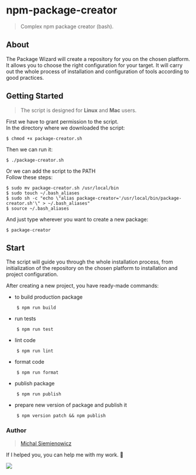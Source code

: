 # npm-package-creator
> Complex npm package creator (bash).

## About
The Package Wizard will create a repository for you on the chosen platform. It allows you to choose the right configuration for your target.  It will carry out the whole process of installation and configuration of tools according to good practices.

## Getting Started
> The script is designed for **Linux** and **Mac** users.

First we have to grant permission to the script.<br>
In the directory where we downloaded the script:
```
$ chmod +x package-creator.sh
```

Then we can run it:
```
$ ./package-creator.sh
```

Or we can add the script to the PATH<br>
Follow these steps:
```
$ sudo mv package-creator.sh /usr/local/bin
$ sudo touch ~/.bash_aliases
$ sudo sh -c "echo \"alias package-creator='/usr/local/bin/package-creator.sh'\" > ~/.bash_aliases"
$ source ~/.bash_aliases
```

And just type wherever you want to create a new package:
```
$ package-creator
```

## Start
The script will guide you through the whole installation process, from initialization of the repository on the chosen platform to installation and project configuration.

After creating a new project, you have ready-made commands:
- to build production package
```
    $ npm run build
```
- run tests
```
    $ npm run test
```
- lint code
```
    $ npm run lint
```
- format code
```
    $ npm run format
```
- publish package
```
    $ npm run publish
```
- prepare new version of package and publish it
```
    $ npm version patch && npm publish
```

### Author
>[Michal Siemienowicz](linkedin.com/in/michal-siemienowicz-761879151)

If I helped you, you can help me with my work. 🍻

<a target="_blank" rel="noopener noreferrer" href="https://paypal.me/msmikesm/3"><img src="https://img.shields.io/badge/-Donate--me-blue?color=00457C&logo=paypal&style=for-the-badge"></a>
